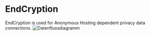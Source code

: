 # EndCryption
EndCryption is used for Anonymous Hosting dependent 
privacy data connections.
![Datenflussdiagramm](https://ibb.co/hCdy82n)